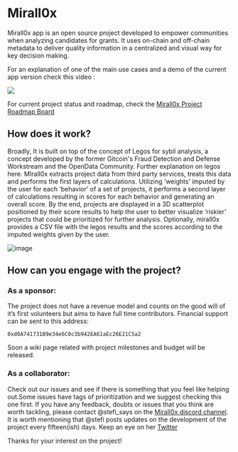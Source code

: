 # Mirall0x

Mirall0x app is an open source project developed to empower communities when analyzing candidates for grants. It uses  on-chain and off-chain metadata to deliver quality information in a centralized and visual way for key decision making.  

For an explanation of one of the main use cases and a demo of the current app version check this video : 


[<img src="https://cdn.loom.com/sessions/thumbnails/de5f3595d12e494492d06e82ddf18694-with-play.gif">](https://www.loom.com/share/de5f3595d12e494492d06e82ddf18694?sid=79c87ed2-53ca-4997-96d9-8e10bf439eef)
  
For current project status and roadmap, check the [Mirall0x Project Roadmap Board](https://miro.com/app/board/uXjVM102fu8=/?share_link_id=463572857130)  

## How does it work?  
  

Broadly, It is built on top of the concept of Legos for sybil analysis, a concept developed by the former Gitcoin's Fraud Detection and Defense Workstream and the OpenData Community. Further explanation on legos here. 
MIrall0x extracts project  data from third party services, treats this data and performs the first layers of calculations. Utilizing ‘weights’ imputed by the user for each ‘behavior’ of a set of  projects, it performs a second layer of calculations resulting in scores for each behavior  and generating an overall score. By the end, projects are displayed in a 3D scatterplot positioned by their score results  to help the user to better visualize ‘riskier’ projects that could be prioritized for further analysis. Optionally, mirall0x provides a CSV file with the legos results and the scores according to  the imputed weights given by the user. 

 ![image](https://github.com/OpenDataforWeb3/Mirall0x/assets/25551810/0aba14f2-7479-4fd5-8b21-a33f7288ce11)

## How can you engage with the project?   

### As a sponsor:  
The project does not have a revenue model and counts on the good will of it’s first volunteers but aims  to have full time contributors. 
Financial support can be sent to this address:   
  
`0xd0A741731B9e34e6C0c3b942EA61aEc26E21C5a2`  
  
Soon a wiki page related with project milestones and budget  will be released. 

### As a collaborator:  
Check out our issues and see if there is something that you feel like helping out.Some issues have tags of prioritization and we suggest checking this one first. If you have any feedback, doubts or  issues that you think are worth tackling, please contact @stefi_says on the  [Mirall0x discord channel](https://discord.gg/Ujy25x8e).   
It is  worth mentioning that @stefi posts updates on the development of the project every fifteen(ish) days. Keep an eye on her [Twitter](https://twitter.com/stefi_says) 

Thanks for your interest on the project! 



